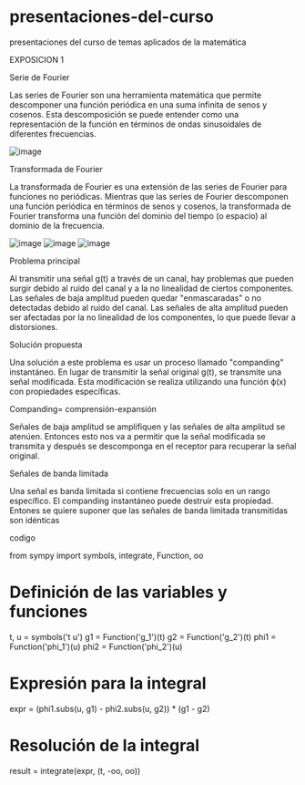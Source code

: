 # presentaciones-del-curso
presentaciones del curso de temas aplicados de la matemática 

EXPOSICION 1

Serie de Fourier 

Las series de Fourier son una herramienta matemática que permite descomponer una función periódica en una suma infinita de senos y cosenos. Esta descomposición se puede entender como una representación de la función en términos de ondas sinusoidales de diferentes frecuencias.

![image](https://github.com/GabyGarPa/presentaciones-del-curso/assets/144290408/3cdd9d48-cf2d-42e9-8ab2-08184dc16a8c)

Transformada de Fourier 

La transformada de Fourier es una extensión de las series de Fourier para funciones no periódicas. Mientras que las series de Fourier descomponen una función periódica en términos de senos y cosenos, la transformada de Fourier transforma una función del dominio del tiempo (o espacio) al dominio de la frecuencia.

![image](https://github.com/GabyGarPa/presentaciones-del-curso/assets/144290408/0d078777-db5d-4ea6-842d-a43702ca656a)
![image](https://github.com/GabyGarPa/presentaciones-del-curso/assets/144290408/716f58bf-11be-4875-abd6-8e5cab04a3ac)
![image](https://github.com/GabyGarPa/presentaciones-del-curso/assets/144290408/e7119719-f64a-4185-8b88-e6f77f97510e)

Problema principal

Al transmitir una señal g(t) a través de un canal, hay problemas que pueden surgir debido al ruido del canal y a la no linealidad de ciertos componentes.
Las señales de baja amplitud pueden quedar "enmascaradas" o no detectadas debido al ruido del canal.
Las señales de alta amplitud pueden ser afectadas por la no linealidad de los componentes, lo que puede llevar a distorsiones.

Solución propuesta

Una solución a este problema es usar un proceso llamado "companding" instantáneo. En lugar de transmitir la señal original g(t), se transmite una señal modificada. Esta modificación se realiza utilizando una función ϕ(x) con propiedades específicas.

Companding= comprensión-expansión 

Señales de baja amplitud se amplifiquen y las señales de alta amplitud se atenúen. 
Entonces esto nos va a permitir que la señal modificada se transmita y después se descomponga en el receptor para recuperar la señal original. 

Señales de banda limitada

Una señal es banda limitada si contiene frecuencias solo en un rango específico. El companding instantáneo puede destruir esta propiedad.
Entones se quiere suponer que las señales de banda limitada transmitidas son idénticas

codigo 

from sympy import symbols, integrate, Function, oo

# Definición de las variables y funciones
t, u = symbols('t u')
g1 = Function('g_1')(t)
g2 = Function('g_2')(t)
phi1 = Function('phi_1')(u)
phi2 = Function('phi_2')(u)

# Expresión para la integral
expr = (phi1.subs(u, g1) - phi2.subs(u, g2)) * (g1 - g2)

# Resolución de la integral
result = integrate(expr, (t, -oo, oo))



























